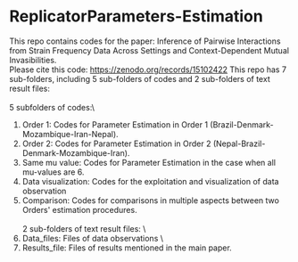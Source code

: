 # ReplicatorParameters-Estimation
This repo contains codes for the paper: Inference of Pairwise Interactions from Strain Frequency Data Across Settings and Context-Dependent Mutual Invasibilities.\
Please cite this code: https://zenodo.org/records/15102422
This repo has 7 sub-folders, including 5 sub-folders of codes and 2 sub-folders of text result files:\
\
5 subfolders of codes:\
1. Order 1: Codes for Parameter Estimation in Order 1 (Brazil-Denmark-Mozambique-Iran-Nepal).
2. Order 2: Codes for Parameter Estimation in Order 2 (Nepal-Brazil-Denmark-Mozambique-Iran).
3. Same mu value: Codes for Parameter Estimation in the case when all mu-values are 6.
4. Data visualization: Codes for the exploitation and visualization of data observation
5. Comparison: Codes for comparisons in multiple aspects between two Orders' estimation procedures.\
\
2 sub-folders of text result files: \
6. Data_files: Files of data observations \
7. Results_file: Files of results mentioned in the main paper.

